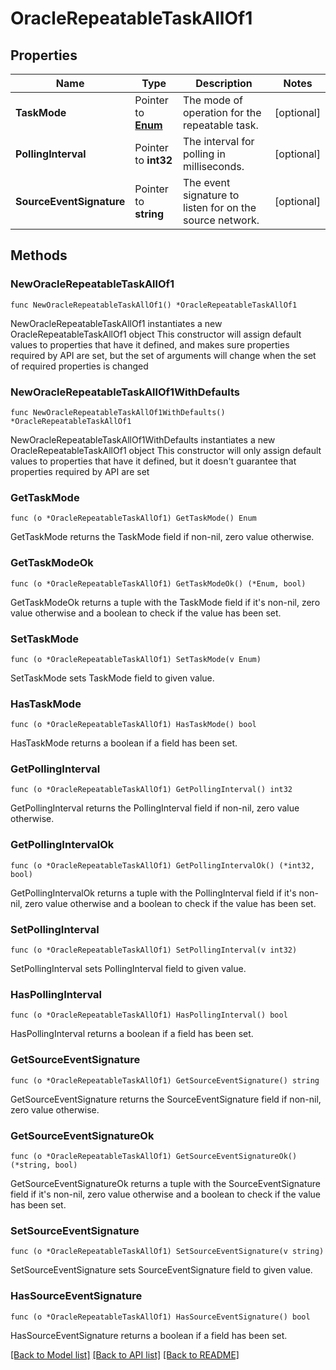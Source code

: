 # OracleRepeatableTaskAllOf1

## Properties

Name | Type | Description | Notes
------------ | ------------- | ------------- | -------------
**TaskMode** | Pointer to [**Enum**](enum.md) | The mode of operation for the repeatable task. | [optional] 
**PollingInterval** | Pointer to **int32** | The interval for polling in milliseconds. | [optional] 
**SourceEventSignature** | Pointer to **string** | The event signature to listen for on the source network. | [optional] 

## Methods

### NewOracleRepeatableTaskAllOf1

`func NewOracleRepeatableTaskAllOf1() *OracleRepeatableTaskAllOf1`

NewOracleRepeatableTaskAllOf1 instantiates a new OracleRepeatableTaskAllOf1 object
This constructor will assign default values to properties that have it defined,
and makes sure properties required by API are set, but the set of arguments
will change when the set of required properties is changed

### NewOracleRepeatableTaskAllOf1WithDefaults

`func NewOracleRepeatableTaskAllOf1WithDefaults() *OracleRepeatableTaskAllOf1`

NewOracleRepeatableTaskAllOf1WithDefaults instantiates a new OracleRepeatableTaskAllOf1 object
This constructor will only assign default values to properties that have it defined,
but it doesn't guarantee that properties required by API are set

### GetTaskMode

`func (o *OracleRepeatableTaskAllOf1) GetTaskMode() Enum`

GetTaskMode returns the TaskMode field if non-nil, zero value otherwise.

### GetTaskModeOk

`func (o *OracleRepeatableTaskAllOf1) GetTaskModeOk() (*Enum, bool)`

GetTaskModeOk returns a tuple with the TaskMode field if it's non-nil, zero value otherwise
and a boolean to check if the value has been set.

### SetTaskMode

`func (o *OracleRepeatableTaskAllOf1) SetTaskMode(v Enum)`

SetTaskMode sets TaskMode field to given value.

### HasTaskMode

`func (o *OracleRepeatableTaskAllOf1) HasTaskMode() bool`

HasTaskMode returns a boolean if a field has been set.

### GetPollingInterval

`func (o *OracleRepeatableTaskAllOf1) GetPollingInterval() int32`

GetPollingInterval returns the PollingInterval field if non-nil, zero value otherwise.

### GetPollingIntervalOk

`func (o *OracleRepeatableTaskAllOf1) GetPollingIntervalOk() (*int32, bool)`

GetPollingIntervalOk returns a tuple with the PollingInterval field if it's non-nil, zero value otherwise
and a boolean to check if the value has been set.

### SetPollingInterval

`func (o *OracleRepeatableTaskAllOf1) SetPollingInterval(v int32)`

SetPollingInterval sets PollingInterval field to given value.

### HasPollingInterval

`func (o *OracleRepeatableTaskAllOf1) HasPollingInterval() bool`

HasPollingInterval returns a boolean if a field has been set.

### GetSourceEventSignature

`func (o *OracleRepeatableTaskAllOf1) GetSourceEventSignature() string`

GetSourceEventSignature returns the SourceEventSignature field if non-nil, zero value otherwise.

### GetSourceEventSignatureOk

`func (o *OracleRepeatableTaskAllOf1) GetSourceEventSignatureOk() (*string, bool)`

GetSourceEventSignatureOk returns a tuple with the SourceEventSignature field if it's non-nil, zero value otherwise
and a boolean to check if the value has been set.

### SetSourceEventSignature

`func (o *OracleRepeatableTaskAllOf1) SetSourceEventSignature(v string)`

SetSourceEventSignature sets SourceEventSignature field to given value.

### HasSourceEventSignature

`func (o *OracleRepeatableTaskAllOf1) HasSourceEventSignature() bool`

HasSourceEventSignature returns a boolean if a field has been set.


[[Back to Model list]](../README.md#documentation-for-models) [[Back to API list]](../README.md#documentation-for-api-endpoints) [[Back to README]](../README.md)


